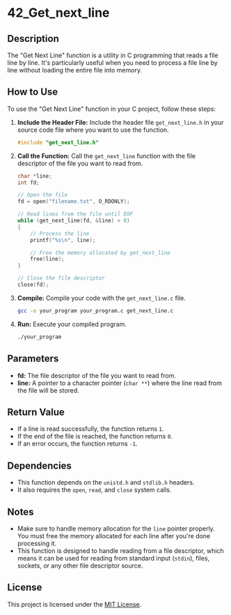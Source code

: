 # 42_Get_next_line

## Description
The "Get Next Line" function is a utility in C programming that reads a file line by line. It's particularly useful when you need to process a file line by line without loading the entire file into memory.

## How to Use
To use the "Get Next Line" function in your C project, follow these steps:

1. **Include the Header File:** Include the header file `get_next_line.h` in your source code file where you want to use the function.

    ```c
    #include "get_next_line.h"
    ```

2. **Call the Function:** Call the `get_next_line` function with the file descriptor of the file you want to read from.

    ```c
    char *line;
    int fd;

    // Open the file
    fd = open("filename.txt", O_RDONLY);

    // Read lines from the file until EOF
    while (get_next_line(fd, &line) > 0)
    {
        // Process the line
        printf("%s\n", line);

        // Free the memory allocated by get_next_line
        free(line);
    }

    // Close the file descriptor
    close(fd);
    ```

3. **Compile:** Compile your code with the `get_next_line.c` file.

    ```bash
    gcc -o your_program your_program.c get_next_line.c
    ```

4. **Run:** Execute your compiled program.

    ```bash
    ./your_program
    ```

## Parameters
- **fd:** The file descriptor of the file you want to read from.
- **line:** A pointer to a character pointer (`char **`) where the line read from the file will be stored.

## Return Value
- If a line is read successfully, the function returns `1`.
- If the end of the file is reached, the function returns `0`.
- If an error occurs, the function returns `-1`.

## Dependencies
- This function depends on the `unistd.h` and `stdlib.h` headers.
- It also requires the `open`, `read`, and `close` system calls.

## Notes
- Make sure to handle memory allocation for the `line` pointer properly. You must free the memory allocated for each line after you're done processing it.
- This function is designed to handle reading from a file descriptor, which means it can be used for reading from standard input (`stdin`), files, sockets, or any other file descriptor source.


## License
This project is licensed under the [MIT License](LICENSE).
